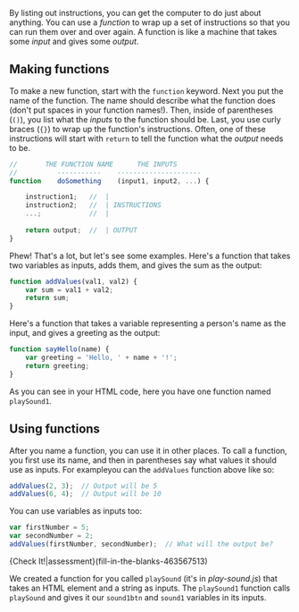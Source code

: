 By listing out instructions, you can get the computer to do just about anything. You can use a *function* to wrap up a set of instructions so that you can run them over and over again. A function is like a machine that takes some *input* and gives some *output*.

## Making functions

To make a new function, start with the `function` keyword. Next you put the name of the function. The name should describe what the function does (don't put spaces in your function names!). Then, inside of parentheses (`()`), you list what the *inputs* to the function should be. Last, you use curly braces (`{}`) to wrap up the function's instructions. Often, one of these instructions will start with `return` to tell the function what the *output* needs to be.

```javascript
//       THE FUNCTION NAME      THE INPUTS
//          -----------    ---------------------
function    doSomething    (input1, input2, ...) {

    instruction1;   //  |
    instruction2;   //  | INSTRUCTIONS
    ...;            //  |
    
    return output;  //  | OUTPUT
}
```

Phew! That's a lot, but let's see some examples. Here's a function that takes two variables as inputs, adds them, and gives the sum as the output:

```javascript
function addValues(val1, val2) {
    var sum = val1 + val2;
    return sum;
}
```

Here's a function that takes a variable representing a person's name as the input, and gives a greeting as the output:

```javascript
function sayHello(name) {
    var greeting = 'Hello, ' + name + '!';
    return greeting;
}
```

As you can see in your HTML code, here you have one function named `playSound1`.

## Using functions

After you name a function, you can use it in other places. To call a function, you first use its name, and then in parentheses say what values it should use as inputs. For exampleyou can the `addValues` function above like so:

```javascript
addValues(2, 3);  // Output will be 5
addValues(6, 4);  // Output will be 10
```

You can use variables as inputs too:

```javascript
var firstNumber = 5;
var secondNumber = 2;
addValues(firstNumber, secondNumber);  // What will the output be?
```
{Check It!|assessment}(fill-in-the-blanks-463567513)


We created a function for you called `playSound` (it's in *play-sound.js*) that takes an HTML element and a string as inputs. The `playSound1` function calls `playSound` and gives it our `sound1btn` and `sound1` variables in its inputs.